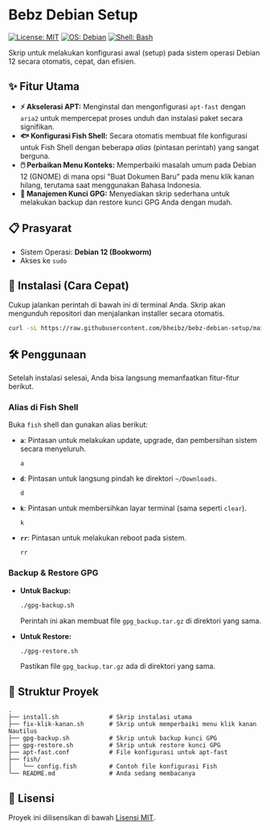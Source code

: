 # Bebz Debian Setup

[![License: MIT](https://img.shields.io/badge/License-MIT-blue.svg)](https://opensource.org/licenses/MIT)
[![OS: Debian](https://img.shields.io/badge/OS-Debian%2012-purple.svg)]()
[![Shell: Bash](https://img.shields.io/badge/Shell-Bash-green.svg)]()

Skrip untuk melakukan konfigurasi awal (setup) pada sistem operasi Debian 12 secara otomatis, cepat, dan efisien.

## ✨ Fitur Utama

- **⚡ Akselerasi APT:** Menginstal dan mengonfigurasi `apt-fast` dengan `aria2` untuk mempercepat proses unduh dan instalasi paket secara signifikan.
- **🐟 Konfigurasi Fish Shell:** Secara otomatis membuat file konfigurasi untuk Fish Shell dengan beberapa *alias* (pintasan perintah) yang sangat berguna.
- **🖱️ Perbaikan Menu Konteks:** Memperbaiki masalah umum pada Debian 12 (GNOME) di mana opsi "Buat Dokumen Baru" pada menu klik kanan hilang, terutama saat menggunakan Bahasa Indonesia.
- **🔐 Manajemen Kunci GPG:** Menyediakan skrip sederhana untuk melakukan backup dan restore kunci GPG Anda dengan mudah.

## 📋 Prasyarat

- Sistem Operasi: **Debian 12 (Bookworm)**
- Akses ke `sudo`

## 🚀 Instalasi (Cara Cepat)

Cukup jalankan perintah di bawah ini di terminal Anda. Skrip akan mengunduh repositori dan menjalankan installer secara otomatis.

```bash
curl -sL https://raw.githubusercontent.com/bheibz/bebz-debian-setup/main/install.sh | bash
```

## 🛠️ Penggunaan

Setelah instalasi selesai, Anda bisa langsung memanfaatkan fitur-fitur berikut.

### Alias di Fish Shell

Buka `fish` shell dan gunakan alias berikut:

- **`a`**: Pintasan untuk melakukan update, upgrade, dan pembersihan sistem secara menyeluruh.
  ```fish
  a
  ```
- **`d`**: Pintasan untuk langsung pindah ke direktori `~/Downloads`.
  ```fish
  d
  ```
- **`k`**: Pintasan untuk membersihkan layar terminal (sama seperti `clear`).
  ```fish
  k
  ```
- **`rr`**: Pintasan untuk melakukan reboot pada sistem.
  ```fish
  rr
  ```

### Backup & Restore GPG

- **Untuk Backup:**
  ```bash
  ./gpg-backup.sh
  ```
  Perintah ini akan membuat file `gpg_backup.tar.gz` di direktori yang sama.

- **Untuk Restore:**
  ```bash
  ./gpg-restore.sh
  ```
  Pastikan file `gpg_backup.tar.gz` ada di direktori yang sama.

## 📂 Struktur Proyek

```
.
├── install.sh              # Skrip instalasi utama
├── fix-klik-kanan.sh       # Skrip untuk memperbaiki menu klik kanan Nautilus
├── gpg-backup.sh           # Skrip untuk backup kunci GPG
├── gpg-restore.sh          # Skrip untuk restore kunci GPG
├── apt-fast.conf           # File konfigurasi untuk apt-fast
├── fish/
│   └── config.fish         # Contoh file konfigurasi Fish
└── README.md               # Anda sedang membacanya
```

## 📄 Lisensi

Proyek ini dilisensikan di bawah [Lisensi MIT](https://opensource.org/licenses/MIT).

<!-- Trigger CI -->